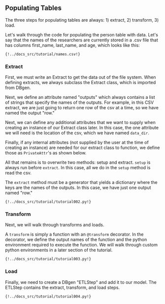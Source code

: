 <!--
   Copyright 2021 Modelyst LLC

   Licensed under the Apache License, Version 2.0 (the "License");
   you may not use this file except in compliance with the License.
   You may obtain a copy of the License at

       http://www.apache.org/licenses/LICENSE-2.0

   Unless required by applicable law or agreed to in writing, software
   distributed under the License is distributed on an "AS IS" BASIS,
   WITHOUT WARRANTIES OR CONDITIONS OF ANY KIND, either express or implied.
   See the License for the specific language governing permissions and
   limitations under the License.
 -->

## Populating Tables

The three steps for populating tables are always: 1) extract, 2) transform, 3) load.

Let's walk through the code for populating the person table with data. Let's say
that the names of the researchers are currently stored in a .csv file that has
columns first_name, last_name, and age, which looks like this:

```
{!../docs_src/tutorial/names.csv!}
```

### Extract

First, we must write an Extract to get the data out of the file system. When defining extracts, we always subclass the Extract class, which is imported from DBgen.

Next, we define an attribute named "outputs" which always contains a list of strings that specify the names of the outputs. For example, in this CSV extract, we are just going to return one row of the csv at a time, so we have named the output "row."

Next, we can define any additional attributes that we want to supply when creating an instance of our Extract class later. In this case, the one attribute we will need is the location of the csv, which we have named `data_dir`.

Finally, if any internal attributes (not supplied by the user at the time of creating an instance) are needed for our extract class to function, we define those as `PrivateAttr`'s as shown below.

All that remains is to overwrite two methods: setup and extract. `setup` is always run before `extract`. In this case, all we do in the `setup` method is read the csv.

The `extract` method must be a generator that yields a dictionary where the keys are the names of the outputs. In this case, we have just one output named "row."

```python3
{!../docs_src/tutorial/tutorial002.py!}
```

### Transform

Next, we will walk through transforms and loads.

A `transform` is simply a function with an `@transform` decorator. In the decorator, we define the output names of the function and the python environment required to execute the function. We will walk through custom python environments in a later section of the tutorial.

```python3
{!../docs_src/tutorial/tutorial003.py!}
```

### Load

Finally, we need to create a DBgen "ETLStep" and add it to our model. The ETLStep contains the extract, transform, and load steps.

```python3
{!../docs_src/tutorial/tutorial004.py!}
```
